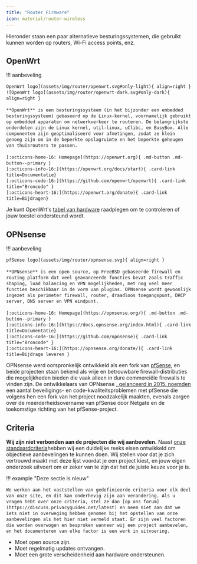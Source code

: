 ```yaml
---
title: "Router Firmware"
icon: material/router-wireless
---
```


Hieronder staan een paar alternatieve besturingssystemen, die gebruikt kunnen worden op routers, Wi-Fi access points, enz.

## OpenWrt

!!! aanbeveling

    OpenWrt logo](assets/img/router/openwrt.svg#only-light){ align=right }
    ![OpenWrt logo](assets/img/router/openwrt-dark.svg#only-dark){ align=right }
    
    **OpenWrt** is een besturingssysteem (in het bijzonder een embedded besturingssysteem) gebaseerd op de Linux-kernel, voornamelijk gebruikt op embedded apparaten om netwerkverkeer te routeren. De belangrijkste onderdelen zijn de Linux kernel, util-linux, uClibc, en BusyBox. Alle componenten zijn geoptimaliseerd voor afmetingen, zodat ze klein genoeg zijn om in de beperkte opslagruimte en het beperkte geheugen van thuisrouters te passen.
    
    [:octicons-home-16: Homepage](https://openwrt.org){ .md-button .md-button--primary }
    [:octicons-info-16:](https://openwrt.org/docs/start){ .card-link title=Documentatie}
    [:octicons-code-16:](https://github.com/openwrt/openwrt){ .card-link title="Broncode" }
    [:octicons-heart-16:](https://openwrt.org/donate){ .card-link title=Bijdragen}

Je kunt OpenWrt's [tabel van hardware](https://openwrt.org/toh/start) raadplegen om te controleren of jouw toestel ondersteund wordt.

## OPNsense

!!! aanbeveling

    pfSense logo](assets/img/router/opnsense.svg){ align=right }
    
    **OPNsense** is een open source, op FreeBSD gebaseerde firewall en routing platform dat veel geavanceerde functies bevat zoals traffic shaping, load balancing en VPN mogelijkheden, met nog veel meer functies beschikbaar in de vorm van plugins. OPNsense wordt gewoonlijk ingezet als perimeter firewall, router, draadloos toegangspunt, DHCP server, DNS server en VPN eindpunt.
    
    [:octicons-home-16: Homepage](https://opnsense.org/){ .md-button .md-button--primary }
    [:octicons-info-16:](https://docs.opnsense.org/index.html){ .card-link title=Documentatie}
    [:octicons-code-16:](https://github.com/opnsense){ .card-link title="Broncode" }
    [:octicons-heart-16:](https://opnsense.org/donate/){ .card-link title=Bijdrage leveren }

OPNsense werd oorspronkelijk ontwikkeld als een fork van [pfSense](https://en.wikipedia.org/wiki/PfSense), en beide projecten staan bekend als vrije en betrouwbare firewall-distributies die mogelijkheden bieden die vaak alleen in dure commerciële firewalls te vinden zijn. De ontwikkelaars van OPNsense [, gelanceerd in 2015, noemden](https://docs.opnsense.org/history/thefork.html) een aantal beveiligings- en code-kwaliteitsproblemen met pfSense die volgens hen een fork van het project noodzakelijk maakten, evenals zorgen over de meerderheidsovername van pfSense door Netgate en de toekomstige richting van het pfSense-project.

## Criteria

**Wij zijn niet verbonden aan de projecten die wij aanbevelen.** Naast [onze standaardcriteria](about/criteria.md)hebben wij een duidelijke reeks eisen ontwikkeld om objectieve aanbevelingen te kunnen doen. Wij stellen voor dat je zich vertrouwd maakt met deze lijst voordat je een project kiest, en jouw eigen onderzoek uitvoert om er zeker van te zijn dat het de juiste keuze voor je is.

!!! example "Deze sectie is nieuw"

    We werken aan het vaststellen van gedefinieerde criteria voor elk deel van onze site, en dit kan onderhevig zijn aan verandering. Als u vragen hebt over onze criteria, stel ze dan [op ons forum](https://discuss.privacyguides.net/latest) en neem niet aan dat we iets niet in overweging hebben genomen bij het opstellen van onze aanbevelingen als het hier niet vermeld staat. Er zijn veel factoren die worden overwogen en besproken wanneer wij een project aanbevelen, en het documenteren van elke factor is een werk in uitvoering.

- Moet open source zijn.
- Moet regelmatig updates ontvangen.
- Moet een grote verscheidenheid aan hardware ondersteunen.
